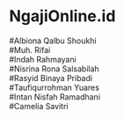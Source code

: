 # NgajiOnline.id  
#Albiona Qalbu Shoukhi  
#Muh. Rifai  
#Indah Rahmayani  
#Nisrina Rona Salsabilah  
#Rasyid Binaya Pribadi  
#Taufiqurrohman Yuares  
#Intan Nisfah Ramadhani  
#Camelia Savitri  
